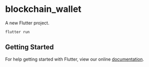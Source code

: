 # blockchain_wallet

A new Flutter project.

```
flutter run
```

## Getting Started

For help getting started with Flutter, view our online
[documentation](https://flutter.io/).
